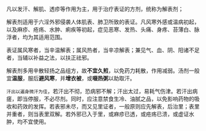凡以发汗、解肌、透疹等作用为主，用于治疗表证的方剂，统称为解表剂；

解表剂适用于六淫外邪侵袭人体肌表、肺卫所致的表证。凡风寒外感或温病初起，以及麻疹、疮疡、水肿、痢疾等初起，症见恶寒、发热、头痛、身疼、苔薄白、脉浮者，均为其适用范围。

表证属风寒者，当辛温解表；属风热者，当辛凉解表；兼见气、血、阴、阳诸不足者，当辅以补益之法，以扶正祛邪。

解表剂多用辛散轻扬之品组方，故**不宜久煎**，以免药力耗散，作用减弱。汤剂一般宜**温服**，服后**避风寒**，并**增衣被**，或**啜热粥**以助取汗。

`汗出以遍身微汗为佳`，若汗出不彻，恐病邪不解；汗出太过，易耗气伤津。若汗出病瘥，即当停服，不必尽剂。同时，应注意禁食生冷、油腻之品，以免影响药物的吸收和药效的发挥。若表邪未尽，而又见里证者，一般原则应先解表，后治里；表里并重者，则当表里双解。若外邪已入于里，或麻疹已透，或疮疡已溃，或虚证水肿，均不宜使用。